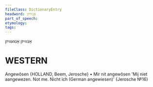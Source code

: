 ```yaml
---
fileClass: DictionaryEntry
headword: אָנווײַזן
part_of_speech: 
etymology: 
tags: 
---
```

אָנווײַזן
אָנגעוויזן

WESTERN
========

Angewŏsen {HOLLAND, Beem, Jerosche}
	•	Mir nit angewŏsen 'Mij niet aangewezen. Not me. Nicht ich (German angewiesen)' {Jerosche №16}
